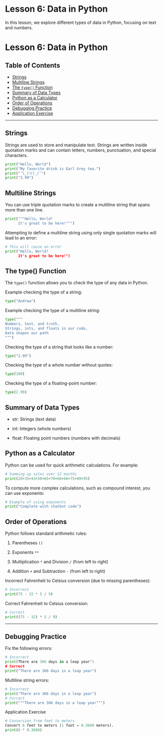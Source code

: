 # Lesson 6: Data in Python

In this lesson, we explore different types of data in Python, focusing on text and numbers.

# Lesson 6: Data in Python

## Table of Contents
- [Strings](#strings)
- [Multiline Strings](#multiline-strings)
- [The `type()` Function](#the-type-function)
- [Summary of Data Types](#summary-of-data-types)
- [Python as a Calculator](#python-as-a-calculator)
- [Order of Operations](#order-of-operations)
- [Debugging Practice](#debugging-practice)
- [Application Exercise](#application-exercise)

---

## Strings

Strings are used to store and manipulate text. Strings are written inside quotation marks and can contain letters, numbers, punctuation, and special characters.

```python
print("Hello, World")
print("My favorite drink is Earl Grey tea.")
print("¯\_(ツ)_/¯")
print("2.99")
```
## Multiline Strings

You can use triple quotation marks to create a multiline string that spans more than one line.

```python
print("""Hello, World!
      It's great to be here!""")
```
Attempting to define a multiline string using only single quotation marks will lead to an error:

```python
# This will cause an error
print("Hello, World!
      It's great to be here!")
```
## The **type()** Function
The `type()` function allows you to check the type of any data in Python.

Example checking the type of a string:

```python
type("Andrew")
```
Example checking the type of a multiline string:

```python
type("""
Numbers, text, and truth,
Strings, ints, and floats in our code,
Data shapes our path
""")
```
Checking the type of a string that looks like a number:

```python
type("2.99")
```
Checking the type of a whole number without quotes:

```python
type(100)
```
Checking the type of a floating-point number:

```python
type(2.99)
```
## Summary of Data Types
- str: Strings (text data)

- int: Integers (whole numbers)

- float: Floating point numbers (numbers with decimals)

## Python as a Calculator
Python can be used for quick arithmetic calculations. For example:

```python
# Summing up sales over 12 months
print(28+35+43+50+65+70+68+66+75+80+95)
```
To compute more complex calculations, such as compound interest, you can use exponents:

```python
# Example of using exponents
print("Complete with chatbot code")
```
## Order of Operations
Python follows standard arithmetic rules:

1. Parentheses `()`

2. Exponents `**`

3. Multiplication `*` and Division `/` (from left to right)

4. Addition `+` and Subtraction `-` (from left to right)

Incorrect Fahrenheit to Celsius conversion (due to missing parentheses):

```python
# Incorrect
print(75 - 32 * 5 / 9)
```
Correct Fahrenheit to Celsius conversion:

```python
# Correct
print((75 - 32) * 5 / 9)
```
---

## Debugging Practice
Fix the following errors:

```python
# Incorrect
print(There are 366 days in a leap year")
# Correct
print("There are 366 days in a leap year")
```
Multiline string errors:

```python
# Incorrect
print("There are 366 days in a leap year")
# Correct
print("""There are 366 days in a leap year""")
```
Application Exercise
```python
# Conversion from feet to meters
Convert 6 feet to meters (1 foot = 0.3048 meters).
print(6 * 0.3048)
```
